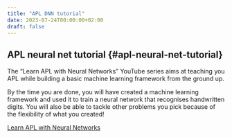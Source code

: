 ```yaml
---
title: "APL DNN tutorial"
date: 2023-07-24T00:00:00+02:00
draft: false
---
```


## APL neural net tutorial {#apl-neural-net-tutorial}

The “Learn APL with Neural Networks” YouTube series aims at teaching you APL while
building a basic machine learning framework from the ground up.

By the time you are done, you will have created a machine learning framework and used it
to train a neural network that recognises handwritten digits.  You will also be able to
tackle other problems you pick because of the flexibility of what you created!

[Learn APL with Neural Networks](<https://www.youtube.com/playlist?list=PLgTqamKi1MS3p-O0QAgjv5vt4NY5OgpiM>)
